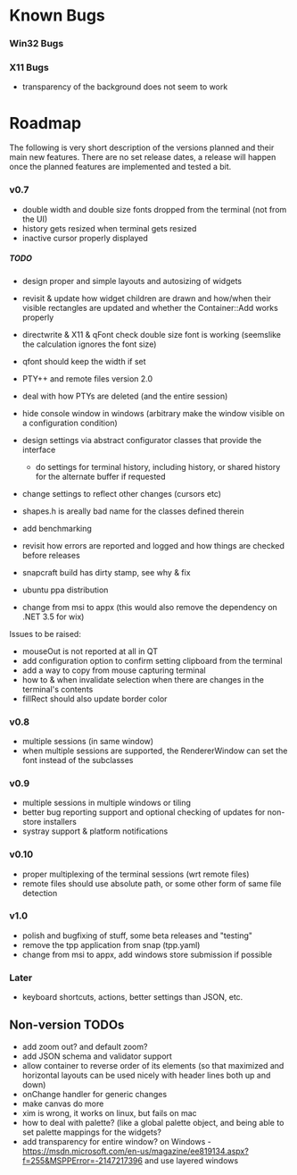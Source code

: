 ﻿# Known Bugs

### Win32 Bugs

### X11 Bugs

- transparency of the background does not seem to work

# Roadmap

The following is very short description of the versions planned and their main new features. There are no set release dates, a release will happen once the planned features are implemented and tested a bit.

### v0.7

- double width and double size fonts dropped from the terminal (not from the UI)
- history gets resized when terminal gets resized
- inactive cursor properly displayed

##### TODO

- design proper and simple layouts and autosizing of widgets
- revisit & update how widget children are drawn and how/when their visible rectangles are updated and whether the Container::Add works properly

- directwrite & X11 & qFont check double size font is working (seemslike the calculation ignores the font size)
- qfont should keep the width if set

- PTY++ and remote files version 2.0
- deal with how PTYs are deleted (and the entire session)

- hide console window in windows (arbitrary make the window visible on a configuration condition)

- design settings via abstract configurator classes that provide the interface
    - do settings for terminal history, including history, or shared history for the alternate buffer if requested
- change settings to reflect other changes (cursors etc)

- shapes.h is areally bad name for the classes defined therein


- add benchmarking
- revisit how errors are reported and logged and how things are checked before releases

- snapcraft build has dirty stamp, see why & fix
- ubuntu ppa distribution
- change from msi to appx (this would also remove the dependency on .NET 3.5 for wix)

Issues to be raised:

- mouseOut is not reported at all in QT
- add configuration option to confirm setting clipboard from the terminal
- add a way to copy from mouse capturing terminal
- how to & when invalidate selection when there are changes in the terminal's contents
- fillRect should also update border color

### v0.8

- multiple sessions (in same window)
- when multiple sessions are supported, the RendererWindow can set the font instead of the subclasses

### v0.9

- multiple sessions in multiple windows or tiling
- better bug reporting support and optional checking of updates for non-store installers
- systray support & platform notifications

### v0.10

- proper multiplexing of the terminal sessions (wrt remote files)
- remote files should use absolute path, or some other form of same file detection

### v1.0

- polish and bugfixing of stuff, some beta releases and "testing"
- remove the tpp application from snap (tpp.yaml)
- change from msi to appx, add windows store submission if possible 

### Later

- keyboard shortcuts, actions, better settings than JSON, etc. 

## Non-version TODOs

- add zoom out? and default zoom? 
- add JSON schema and validator support
- allow container to reverse order of its elements (so that maximized and horizontal layouts can be used nicely with header lines both up and down)
- onChange handler for generic changes
- make canvas do more
- xim is wrong, it works on linux, but fails on mac
- how to deal with palette? (like a global palette object, and being able to set palette mappings for the widgets? 
- add transparency for entire window? on Windows - https://msdn.microsoft.com/en-us/magazine/ee819134.aspx?f=255&MSPPError=-2147217396 and use layered windows


